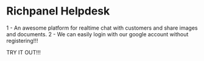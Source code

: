 # Richpanel Helpdesk
1 - An awesome platform for realtime chat with customers and share images and documents. 
2 - We can easily login with our google account without registering!!!

TRY IT OUT!!!
